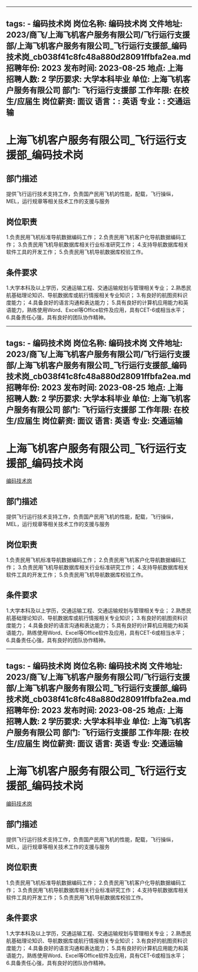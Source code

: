 
---
tags:
    - 编码技术岗
岗位名称: 编码技术岗
文件地址: 2023/商飞/上海飞机客户服务有限公司/飞行运行支援部/上海飞机客户服务有限公司_飞行运行支援部_编码技术岗_cb038f41c8fc48a880d28091ffbfa2ea.md
招聘年份: 2023
发布时间: 2023-08-25
地点: 上海
招聘人数: 2
学历要求: 大学本科毕业
单位: 上海飞机客户服务有限公司
部门: 飞行运行支援部
工作年限: 在校生/应届生
岗位薪资: 面议
语言：: 英语
专业：: 交通运输
---

# 上海飞机客户服务有限公司_飞行运行支援部_编码技术岗

## 部门描述

提供飞行运行技术支持工作，负责国产民用飞机的性能，配载，飞行操纵，MEL，运行规章等相关技术工作的支援与服务

## 岗位职责

1.负责民用飞机标准导航数据编码工作；
 2.负责民用飞机客户化导航数据编码工作；
 3.负责民用飞机导航数据库相关行业标准研究工作；
 4.支持导航数据库相关软件工具的开发工作；
 5.负责民用飞机导航数据库校验工作。

 ## 条件要求

1.大学本科及以上学历，交通运输工程、交通运输规划与管理相关专业；
 2.熟悉民航基础理论知识、导航数据库或航行情报相关专业知识；
 3.有良好的航图资料识度能力；
 4.具备良好的语言沟通和表达能力；
 5.具有良好的计算机应用能力和英语能力，熟练使用Word、Excel等Office软件及应用，具有CET-6或相当水平；
 6.具备责任心强，具有良好的团队协作精神。

---
tags:
    - 编码技术岗
岗位名称: 编码技术岗
文件地址: 2023/商飞/上海飞机客户服务有限公司/飞行运行支援部/上海飞机客户服务有限公司_飞行运行支援部_编码技术岗_cb038f41c8fc48a880d28091ffbfa2ea.md
招聘年份: 2023
发布时间: 2023-08-25
地点: 上海
招聘人数: 2
学历要求: 大学本科毕业
单位: 上海飞机客户服务有限公司
部门: 飞行运行支援部
工作年限: 在校生/应届生
岗位薪资: 面议
语言: 英语
专业: 交通运输
---

# 上海飞机客户服务有限公司_飞行运行支援部_编码技术岗

[编码技术岗](http://zhaopin.comac.cc/zp/ct/out/position/positionDetail?planid=cb038f41c8fc48a880d28091ffbfa2ea)

## 部门描述

提供飞行运行技术支持工作，负责国产民用飞机的性能，配载，飞行操纵，MEL，运行规章等相关技术工作的支援与服务

## 岗位职责

1.负责民用飞机标准导航数据编码工作；
 2.负责民用飞机客户化导航数据编码工作；
 3.负责民用飞机导航数据库相关行业标准研究工作；
 4.支持导航数据库相关软件工具的开发工作；
 5.负责民用飞机导航数据库校验工作。

 ## 条件要求

1.大学本科及以上学历，交通运输工程、交通运输规划与管理相关专业；
 2.熟悉民航基础理论知识、导航数据库或航行情报相关专业知识；
 3.有良好的航图资料识度能力；
 4.具备良好的语言沟通和表达能力；
 5.具有良好的计算机应用能力和英语能力，熟练使用Word、Excel等Office软件及应用，具有CET-6或相当水平；
 6.具备责任心强，具有良好的团队协作精神。

---
tags:
    - 编码技术岗
岗位名称: 编码技术岗
文件地址: 2023/商飞/上海飞机客户服务有限公司/飞行运行支援部/上海飞机客户服务有限公司_飞行运行支援部_编码技术岗_cb038f41c8fc48a880d28091ffbfa2ea.md
招聘年份: 2023
发布时间: 2023-08-25
地点: 上海
招聘人数: 2
学历要求: 大学本科毕业
单位: 上海飞机客户服务有限公司
部门: 飞行运行支援部
工作年限: 在校生/应届生
岗位薪资: 面议
语言: 英语
专业: 交通运输
---

# 上海飞机客户服务有限公司_飞行运行支援部_编码技术岗

[编码技术岗](http://zhaopin.comac.cc/zp/ct/out/position/positionDetail?planid=cb038f41c8fc48a880d28091ffbfa2ea)


## 部门描述

提供飞行运行技术支持工作，负责国产民用飞机的性能，配载，飞行操纵，MEL，运行规章等相关技术工作的支援与服务

## 岗位职责

1.负责民用飞机标准导航数据编码工作；
 2.负责民用飞机客户化导航数据编码工作；
 3.负责民用飞机导航数据库相关行业标准研究工作；
 4.支持导航数据库相关软件工具的开发工作；
 5.负责民用飞机导航数据库校验工作。

 ## 条件要求

1.大学本科及以上学历，交通运输工程、交通运输规划与管理相关专业；
 2.熟悉民航基础理论知识、导航数据库或航行情报相关专业知识；
 3.有良好的航图资料识度能力；
 4.具备良好的语言沟通和表达能力；
 5.具有良好的计算机应用能力和英语能力，熟练使用Word、Excel等Office软件及应用，具有CET-6或相当水平；
 6.具备责任心强，具有良好的团队协作精神。
